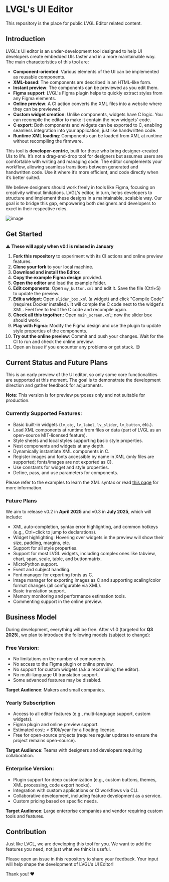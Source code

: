 # LVGL's UI Editor

This repository is the place for public LVGL Editor related content.

## Introduction

LVGL's UI editor is an under-development tool designed to help UI developers create embedded UIs faster and in a more maintainable way. The main characteristics of this tool are:

- **Component-oriented**: Various elements of the UI can be implemented as reusable components.
- **XML-based**: The components are described in an HTML-like form.
- **Instant preview**: The components can be previewed as you edit them.
- **Figma support**: LVGL's Figma plugin helps to quickly extract styles from any Figma elements.
- **Online preview**: A CI action converts the XML files into a website where they can be previewed.
- **Custom widget creation**: Unlike components, widgets have C logic. You can recompile the editor to make it contain the new widgets' code.
- **C export**: Both components and widgets can be exported to C, enabling seamless integration into your application, just like handwritten code.
- **Runtime XML loading**: Components can be loaded from XML at runtime without recompiling the firmware.

This tool is **developer-centric**, built for those who bring designer-created UIs to life. It’s not a drag-and-drop tool for designers but assumes users are comfortable with writing and managing code. The editor complements your workflow, allowing seamless transitions between generated and handwritten code. Use it where it’s more efficient, and code directly when it’s better suited.

We believe designers should work freely in tools like Figma, focusing on creativity without limitations. LVGL's editor, in turn, helps developers to structure and implement these designs in a maintainable, scalable way. Our goal is to bridge this gap, empowering both designers and developers to excel in their respective roles.

![image](https://github.com/user-attachments/assets/bcc1b7f7-6e54-4c6c-ac69-f2b1a82068ab)

## Get Started

**⚠️ These will apply when v0.1 is relased in January**

1. **Fork this repository** to experiment with its CI actions and online preview features.
2. **Clone your fork** to your local machine.
3. **Download and install the Editor.**
4. **Copy the example Figma design** provided.
5. **Open the editor** and load the example folder.
6. **Edit components**: Open `my_button.xml` and edit it. Save the file (Ctrl+S) to update the preview.
7. **Edit a widget**: Open `slider_box.xml` (a widget) and click "Compile Code" (requires Docker installed). It will comple the C code next to the widget's XML. Feel free to tedit the C code and recompile again.
8. **Check all this togother**.: Open `main_screen.xml`; now the slider box should work.
9. **Play with Figma**: Modify the Figma design and use the plugin to update style properties of the components. 
10. **Try out the online preview**: Commit and push your changes. Wait for the CI to run and check the online preview.
11. Open an issue if you encounter any problems or get stuck. 😊

## Current Status and Future Plans

This is an early preview of the UI editor, so only some core functionalities are supported at this moment. 
The goal is to demonstrate the development direction and gather feedback for adjustments.

**Note**: This version is for preview purposes only and not suitable for production.

### Currently Supported Features:

- Basic built-in widgets (`lv_obj`, `lv_label`, `lv_slider`, `lv_button`, etc.).
- Load XML components at runtime from files or data (part of LVGL as an open-source MIT-licensed feature).
- Style sheets and local styles supporting basic style properties.
- Nest components and widgets at any depth.
- Dynamically instantiate XML components in C.
- Register images and fonts accessible by name in XML (only files are supported; fonts/images are not exported as C).
- Use constants for widget and style properties.
- Define, pass, and use parameters for components.

Please refer to the examples to learn the XML syntax or read [this page](https://docs.lvgl.io/master/details/other-components/xml.html) for more information.

### Future Plans

We aim to release v0.2 in **April 2025** and v0.3 in **July 2025**, which will include:

- XML auto-completion, syntax error highlighting, and common hotkeys (e.g., Ctrl+click to jump to declarations).
- Widget highlighting: Hovering over widgets in the preview will show their size, padding, margins, etc.
- Support for all style properties.
- Support for most LVGL widgets, including complex ones like tabview, chart, span, scale, table, and buttonmatrix.
- MicroPython support.
- Event and subject handling.
- Font manager for exporting fonts as C.
- Image manager for exporting images as C and supporting scaling/color format changes (all configurable via XML).
- Basic translation support.
- Memory monitoring and performance estimation tools.
- Commenting support in the online preview.

## Business Model

During development, everything will be free. After v1.0 (targeted for **Q3 2025**), we plan to introduce the following models (subject to change):

### Free Version:
- No limitations on the number of components.
- No access to the Figma plugin or online preview.
- No support for custom widgets (a.k.a recompiling the editor).
- No multi-language UI translation support.
- Some advanced features may be disabled.

**Target Audience**: Makers and small companies.

### Yearly Subscription
- Access to all editor features (e.g., multi-language support, custom widgets).
- Figma plugin and online preview support.
- Estimated cost: < $10k/year for a floating license.
- Free for open-source projects (requires regular updates to ensure the project remains open-source).

**Target Audience**: Teams with designers and developers requiring collaboration.

### Enterprise Version:
- Plugin support for deep customization (e.g., custom buttons, themes, XML processing, code export hooks).
- Integration with custom applications or CI workflows via CLI.
- Collaborative development, including feature development as a service.
- Custom pricing based on specific needs.

**Target Audience**: Large enterprise companies and vendor requiring custom tools and features.

## Contribution

Just like LVGL, we are developing this tool for you. We want to add the features you need, not just what we think is useful.

Please open an issue in this repository to share your feedback. Your input will help shape the development of LVGL's UI Editor! 

Thank you! ❤️




